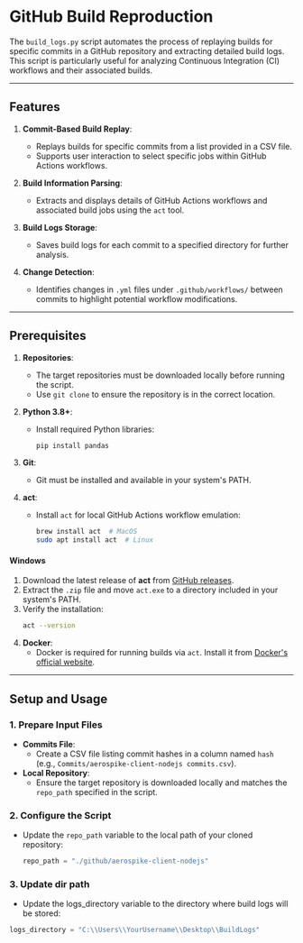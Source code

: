 # GitHub Build Reproduction

The `build_logs.py` script automates the process of replaying builds for specific commits in a GitHub repository and extracting detailed build logs. This script is particularly useful for analyzing Continuous Integration (CI) workflows and their associated builds.

---

## Features

1. **Commit-Based Build Replay**:
   - Replays builds for specific commits from a list provided in a CSV file.
   - Supports user interaction to select specific jobs within GitHub Actions workflows.

2. **Build Information Parsing**:
   - Extracts and displays details of GitHub Actions workflows and associated build jobs using the `act` tool.

3. **Build Logs Storage**:
   - Saves build logs for each commit to a specified directory for further analysis.

4. **Change Detection**:
   - Identifies changes in `.yml` files under `.github/workflows/` between commits to highlight potential workflow modifications.

---

## Prerequisites

1. **Repositories**:
   - The target repositories must be downloaded locally before running the script.
   - Use `git clone` to ensure the repository is in the correct location.

2. **Python 3.8+**:
   - Install required Python libraries:
     ```bash
     pip install pandas
     ```

3. **Git**:
   - Git must be installed and available in your system's PATH.

4. **act**:
   - Install `act` for local GitHub Actions workflow emulation:
     ```bash
     brew install act  # MacOS
     sudo apt install act  # Linux
     ```

#### Windows
1. Download the latest release of **act** from [GitHub releases](https://github.com/nektos/act/releases).
2. Extract the `.zip` file and move `act.exe` to a directory included in your system's PATH.
3. Verify the installation:
   ```bash
   act --version


5. **Docker**:
   - Docker is required for running builds via `act`. Install it from [Docker's official website](https://www.docker.com/).

---

## Setup and Usage

### 1. Prepare Input Files

- **Commits File**:
  - Create a CSV file listing commit hashes in a column named `hash` (e.g., `Commits/aerospike-client-nodejs commits.csv`).
- **Local Repository**:
  - Ensure the target repository is downloaded locally and matches the `repo_path` specified in the script.

### 2. Configure the Script

- Update the `repo_path` variable to the local path of your cloned repository:
  ```python
  repo_path = "./github/aerospike-client-nodejs"


### 3. Update dir path
- Update the logs_directory variable to the directory where build logs will be stored:
```python
logs_directory = "C:\\Users\\YourUsername\\Desktop\\BuildLogs"
```

